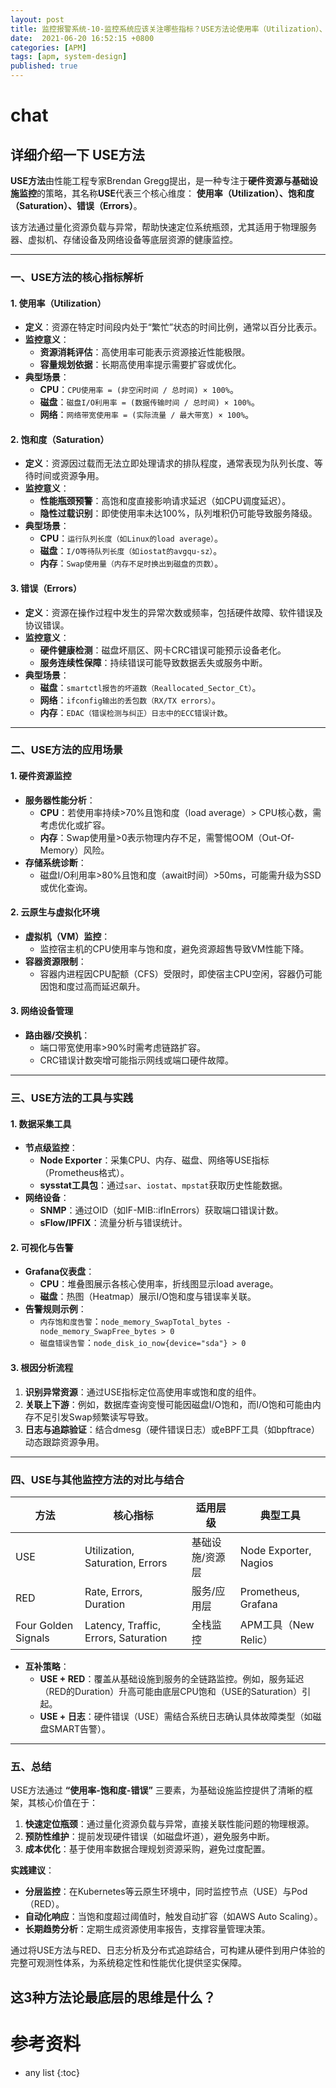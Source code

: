 ```yaml
---
layout: post
title: 监控报警系统-10-监控系统应该关注哪些指标？USE方法论使用率（Utilization）、饱和度（Saturation）、错误（Errors）
date:  2021-06-20 16:52:15 +0800
categories: [APM]
tags: [apm, system-design]
published: true
---
```


# chat

## 详细介绍一下 USE方法

**USE方法**由性能工程专家Brendan Gregg提出，是一种专注于**硬件资源与基础设施监控**的策略，其名称**USE**代表三个核心维度： **使用率（Utilization）、饱和度（Saturation）、错误（Errors）**。

该方法通过量化资源负载与异常，帮助快速定位系统瓶颈，尤其适用于物理服务器、虚拟机、存储设备及网络设备等底层资源的健康监控。

---

### **一、USE方法的核心指标解析**

#### **1. 使用率（Utilization）**
- **定义**：资源在特定时间段内处于“繁忙”状态的时间比例，通常以百分比表示。  
- **监控意义**：  
  - **资源消耗评估**：高使用率可能表示资源接近性能极限。  
  - **容量规划依据**：长期高使用率提示需要扩容或优化。  
- **典型场景**：  
  - **CPU**：`CPU使用率 = (非空闲时间 / 总时间) × 100%`。  
  - **磁盘**：`磁盘I/O利用率 = (数据传输时间 / 总时间) × 100%`。  
  - **网络**：`网络带宽使用率 = (实际流量 / 最大带宽) × 100%`。  

#### **2. 饱和度（Saturation）**
- **定义**：资源因过载而无法立即处理请求的排队程度，通常表现为队列长度、等待时间或资源争用。  
- **监控意义**：  
  - **性能瓶颈预警**：高饱和度直接影响请求延迟（如CPU调度延迟）。  
  - **隐性过载识别**：即使使用率未达100%，队列堆积仍可能导致服务降级。  
- **典型场景**：  
  - **CPU**：`运行队列长度（如Linux的load average）`。  
  - **磁盘**：`I/O等待队列长度（如iostat的avgqu-sz）`。  
  - **内存**：`Swap使用量（内存不足时换出到磁盘的页数）`。  

#### **3. 错误（Errors）**
- **定义**：资源在操作过程中发生的异常次数或频率，包括硬件故障、软件错误及协议错误。  
- **监控意义**：  
  - **硬件健康检测**：磁盘坏扇区、网卡CRC错误可能预示设备老化。  
  - **服务连续性保障**：持续错误可能导致数据丢失或服务中断。  
- **典型场景**：  
  - **磁盘**：`smartctl报告的坏道数（Reallocated_Sector_Ct）`。  
  - **网络**：`ifconfig输出的丢包数（RX/TX errors）`。  
  - **内存**：`EDAC（错误检测与纠正）日志中的ECC错误计数`。  

---

### **二、USE方法的应用场景**

#### **1. 硬件资源监控**
- **服务器性能分析**：  
  - **CPU**：若使用率持续>70%且饱和度（load average）> CPU核心数，需考虑优化或扩容。  
  - **内存**：Swap使用量>0表示物理内存不足，需警惕OOM（Out-Of-Memory）风险。  
- **存储系统诊断**：  
  - 磁盘I/O利用率>80%且饱和度（await时间）>50ms，可能需升级为SSD或优化查询。  

#### **2. 云原生与虚拟化环境**
- **虚拟机（VM）监控**：  
  - 监控宿主机的CPU使用率与饱和度，避免资源超售导致VM性能下降。  
- **容器资源限制**：  
  - 容器内进程因CPU配额（CFS）受限时，即使宿主CPU空闲，容器仍可能因饱和度过高而延迟飙升。  

#### **3. 网络设备管理**
- **路由器/交换机**：  
  - 端口带宽使用率>90%时需考虑链路扩容。  
  - CRC错误计数突增可能指示网线或端口硬件故障。  

---

### **三、USE方法的工具与实践**

#### **1. 数据采集工具**
- **节点级监控**：  
  - **Node Exporter**：采集CPU、内存、磁盘、网络等USE指标（Prometheus格式）。  
  - **sysstat工具包**：通过`sar`、`iostat`、`mpstat`获取历史性能数据。  
- **网络设备**：  
  - **SNMP**：通过OID（如IF-MIB::ifInErrors）获取端口错误计数。  
  - **sFlow/IPFIX**：流量分析与错误统计。  

#### **2. 可视化与告警**
- **Grafana仪表盘**：  
  - **CPU**：堆叠图展示各核心使用率，折线图显示load average。  
  - **磁盘**：热图（Heatmap）展示I/O饱和度与错误率关联。  
- **告警规则示例**：  
  - `内存饱和度告警`：`node_memory_SwapTotal_bytes - node_memory_SwapFree_bytes > 0`  
  - `磁盘错误告警`：`node_disk_io_now{device="sda"} > 0`  

#### **3. 根因分析流程**
1. **识别异常资源**：通过USE指标定位高使用率或饱和度的组件。  
2. **关联上下游**：例如，数据库查询变慢可能因磁盘I/O饱和，而I/O饱和可能由内存不足引发Swap频繁读写导致。  
3. **日志与追踪验证**：结合dmesg（硬件错误日志）或eBPF工具（如bpftrace）动态跟踪资源争用。  

---

### **四、USE与其他监控方法的对比与结合**

| **方法** | **核心指标**               | **适用层级**       | **典型工具**          |
|----------|----------------------------|-------------------|-----------------------|
| USE      | Utilization, Saturation, Errors | 基础设施/资源层 | Node Exporter, Nagios |
| RED      | Rate, Errors, Duration     | 服务/应用层       | Prometheus, Grafana   |
| Four Golden Signals | Latency, Traffic, Errors, Saturation | 全栈监控    | APM工具（New Relic）  |


- **互补策略**：  
  - **USE + RED**：覆盖从基础设施到服务的全链路监控。例如，服务延迟（RED的Duration）升高可能由底层CPU饱和（USE的Saturation）引起。  
  - **USE + 日志**：硬件错误（USE）需结合系统日志确认具体故障类型（如磁盘SMART告警）。  

---

### **五、总结**

USE方法通过 **“使用率-饱和度-错误”** 三要素，为基础设施监控提供了清晰的框架，其核心价值在于：

1. **快速定位瓶颈**：通过量化资源负载与异常，直接关联性能问题的物理根源。  
2. **预防性维护**：提前发现硬件错误（如磁盘坏道），避免服务中断。  
3. **成本优化**：基于使用率数据合理规划资源采购，避免过度配置。  

**实践建议**：  
- **分层监控**：在Kubernetes等云原生环境中，同时监控节点（USE）与Pod（RED）。  
- **自动化响应**：当饱和度超过阈值时，触发自动扩容（如AWS Auto Scaling）。  
- **长期趋势分析**：定期生成资源使用率报告，支撑容量管理决策。  

通过将USE方法与RED、日志分析及分布式追踪结合，可构建从硬件到用户体验的完整可观测性体系，为系统稳定性和性能优化提供坚实保障。


## 这3种方法论最底层的思维是什么？

# 参考资料




* any list
{:toc}